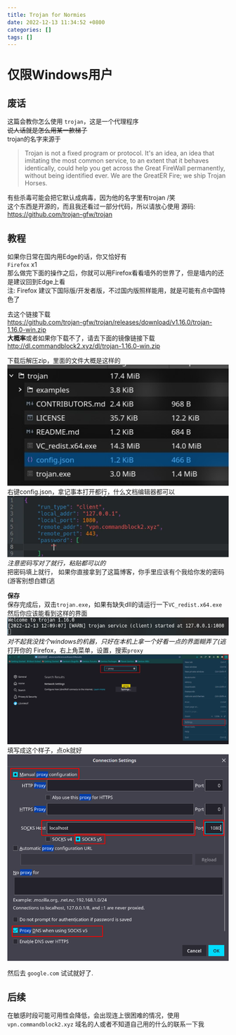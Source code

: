 ```yaml
---
title: Trojan for Normies
date: 2022-12-13 11:34:52 +0800
categories: []
tags: []
---
```


# 仅限Windows用户  

## 废话

这篇会教你怎么使用 `trojan`，这是一个代理程序  
~~说人话就是怎么用某一款梯子~~  
trojan的名字来源于
> Trojan is not a fixed program or protocol. It's an idea, an idea that imitating the most common service, to an extent that it behaves identically, could help you get across the Great FireWall permanently, without being identified ever. We are the GreatER Fire; we ship Trojan Horses.  

有些杀毒可能会把它默认成病毒，因为他的名字里有trojan /笑  
这个东西是开源的，而且我还看过一部分代码，所以请放心使用
源码: https://github.com/trojan-gfw/trojan

## 教程
如果你日常在国内用Edge的话，你又恰好有  
`Firefox` x1   
那么做完下面的操作之后，你就可以用Firefox看看墙外的世界了，但是墙内的还是建议回到Edge上看  
注: Firefox 建议下国际版/开发者版，不过国内版照样能用，就是可能有点中国特色了


去这个链接下载  
    https://github.com/trojan-gfw/trojan/releases/download/v1.16.0/trojan-1.16.0-win.zip  
**大概率**或者如果你下载不了，请去下面的镜像链接下载  
    http://dl.commandblock2.xyz/dl/trojan-1.16.0-win.zip

下载后解压zip，里面的文件大概是这样的  
![img](/assets/img/Screenshot_20221213_114738.jpg)  
右键config.json，拿记事本打开都行，什么文档编辑器都可以    
![img](/assets/img/Screenshot_20221213_115207.webp)  
_注意密码写对了就行，粘贴都可以的_  
把密码填上就行，
如果你直接拿到了这篇博客，你手里应该有个我给你发的密码
(游客别想白嫖(逃

**保存**  
保存完成后，双击`trojan.exe`，如果有缺失dll的请运行一下`VC_redist.x64.exe`  
然后你应该能看到这样的界面  
![img](/assets/img/Screenshot_20221213_120926.webp)  
_对不起我没找个windows的机器，只好在本机上拿一个好看一点的界面糊弄了(逃_   
打开你的 Firefox，右上角菜单，设置，搜索`proxy`  
![img](/assets/img/Screenshot_20221213_120150.webp)
填写成这个样子，点ok就好
![img](/assets/img/Screenshot_20221213_120351.png)

然后去 `google.com` 试试就好了.

## 后续
在敏感时段可能可用性会降低，会出现连上很困难的情况，使用 `vpn.commandblock2.xyz` 域名的人或者不知道自己用的什么的联系一下我